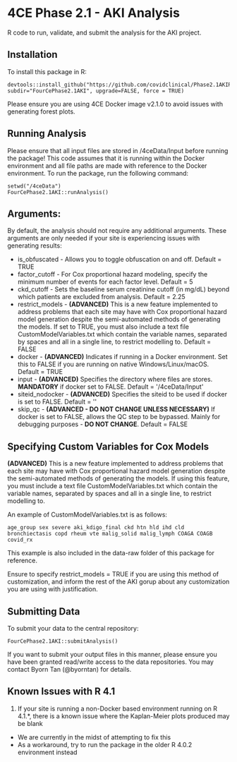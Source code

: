 # 4CE Phase 2.1 - AKI Analysis
R code to run, validate, and submit the analysis for the AKI project.

## Installation
To install this package in R:
```
devtools::install_github("https://github.com/covidclinical/Phase2.1AKIRPackage", subdir="FourCePhase2.1AKI", upgrade=FALSE, force = TRUE)
```
Please ensure you are using 4CE Docker image v2.1.0 to avoid issues with generating forest plots.

## Running Analysis
Please ensure that all input files are stored in /4ceData/Input before running the package!
This code assumes that it is running within the Docker environment and all file paths are made with reference to the Docker environment.
To run the package, run the following command:

```
setwd("/4ceData")
FourCePhase2.1AKI::runAnalysis()
```
## Arguments:
By default, the analysis should not require any additional arguments.
These arguments are only needed if your site is experiencing issues with generating results:
- is_obfuscated - Allows you to toggle obfuscation on and off. Default = TRUE
- factor_cutoff - For Cox proportional hazard modeling, specify the minimum number of events for each factor level. Default = 5
- ckd_cutoff - Sets the baseline serum creatinine cutoff (in mg/dL) beyond which patients are excluded from analysis. Default = 2.25
- restrict_models - **(ADVANCED)** This is a new feature implemented to address problems that each site may have with Cox proportional hazard model generation despite the semi-automated methods of generating the models. If set to TRUE, you must also include a text file CustomModelVariables.txt which contain the variable names, separated by spaces and all in a single line, to restrict modelling to. Default = FALSE
- docker - **(ADVANCED)** Indicates if running in a Docker environment. Set this to FALSE if you are running on native Windows/Linux/macOS. Default = TRUE
- input - **(ADVANCED)** Specifies the directory where files are stores. **MANDATORY** if docker set to FALSE. Default = '/4ceData/Input'
- siteid_nodocker - **(ADVANCED)** Specifies the siteid to be used if docker is set to FALSE. Default = ''
- skip_qc - **(ADVANCED - DO NOT CHANGE UNLESS NECESSARY)** If docker is set to FALSE, allows the QC step to be bypassed. Mainly for debugging purposes - **DO NOT CHANGE**. Default = FALSE

## Specifying Custom Variables for Cox Models
**(ADVANCED)** This is a new feature implemented to address problems that each site may have with Cox proportional hazard model generation despite the semi-automated methods of generating the models. 
If using this feature, you must include a text file CustomModelVariables.txt which contain the variable names, separated by spaces and all in a single line, to restrict modelling to. 

An example of CustomModelVariables.txt is as follows:
```
age_group sex severe aki_kdigo_final ckd htn hld ihd cld bronchiectasis copd rheum vte malig_solid malig_lymph COAGA COAGB covid_rx 
```
This example is also included in the data-raw folder of this package for reference.

Ensure to specify restrict_models = TRUE if you are using this method of customization, and inform the rest of the AKI gorup about any customization you are using with justification.

## Submitting Data
To submit your data to the central repository:

```
FourCePhase2.1AKI::submitAnalysis()
```
If you want to submit your output files in this manner, please ensure you have been granted read/write access to the data repositories. You may contact Byorn Tan (@byorntan) for details.

## Known Issues with R 4.1
1) If your site is running a non-Docker based environment running on R 4.1.\*, there is a known issue where the Kaplan-Meier plots produced may be blank
- We are currently in the midst of attempting to fix this
- As a workaround, try to run the package in the older R 4.0.2 environment instead
